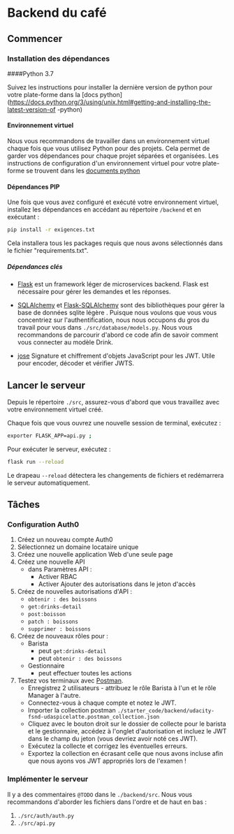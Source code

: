 # Backend du café

## Commencer

### Installation des dépendances

####Python 3.7

Suivez les instructions pour installer la dernière version de python pour votre plate-forme dans la [docs python](https://docs.python.org/3/using/unix.html#getting-and-installing-the-latest-version-of -python)

#### Environnement virtuel

Nous vous recommandons de travailler dans un environnement virtuel chaque fois que vous utilisez Python pour des projets. Cela permet de garder vos dépendances pour chaque projet séparées et organisées. Les instructions de configuration d'un environnement virtuel pour votre plate-forme se trouvent dans les [documents python](https://packaging.python.org/guides/installing-using-pip-and-virtual-environments/)

#### Dépendances PIP

Une fois que vous avez configuré et exécuté votre environnement virtuel, installez les dépendances en accédant au répertoire `/backend` et en exécutant :

```bash
pip install -r exigences.txt
```

Cela installera tous les packages requis que nous avons sélectionnés dans le fichier "requirements.txt".

##### Dépendances clés

- [Flask](http://flask.pocoo.org/) est un framework léger de microservices backend. Flask est nécessaire pour gérer les demandes et les réponses.

- [SQLAlchemy](https://www.sqlalchemy.org/) et [Flask-SQLAlchemy](https://flask-sqlalchemy.palletsprojects.com/en/2.x/) sont des bibliothèques pour gérer la base de données sqlite légère . Puisque nous voulons que vous vous concentriez sur l'authentification, nous nous occupons du gros du travail pour vous dans `./src/database/models.py`. Nous vous recommandons de parcourir d'abord ce code afin de savoir comment vous connecter au modèle Drink.

- [jose](https://python-jose.readthedocs.io/en/latest/) Signature et chiffrement d'objets JavaScript pour les JWT. Utile pour encoder, décoder et vérifier JWTS.

## Lancer le serveur

Depuis le répertoire `./src`, assurez-vous d'abord que vous travaillez avec votre environnement virtuel créé.

Chaque fois que vous ouvrez une nouvelle session de terminal, exécutez :

```bash
exporter FLASK_APP=api.py ;
```

Pour exécuter le serveur, exécutez :

```bash
flask run --reload
```

Le drapeau `--reload` détectera les changements de fichiers et redémarrera le serveur automatiquement.

## Tâches

### Configuration Auth0

1. Créez un nouveau compte Auth0
2. Sélectionnez un domaine locataire unique
3. Créez une nouvelle application Web d'une seule page
4. Créez une nouvelle API
   - dans Paramètres API :
     - Activer RBAC
     - Activer Ajouter des autorisations dans le jeton d'accès
5. Créez de nouvelles autorisations d'API :
   - `obtenir : des boissons`
   - `get:drinks-detail`
   - `post:boisson`
   - `patch : boissons`
   - `supprimer : boissons`
6. Créez de nouveaux rôles pour :
   - Barista
     - peut `get:drinks-detail`
     - peut `obtenir : des boissons`
   - Gestionnaire
     - peut effectuer toutes les actions
7. Testez vos terminaux avec [Postman](https://getpostman.com).
   - Enregistrez 2 utilisateurs - attribuez le rôle Barista à l'un et le rôle Manager à l'autre.
   - Connectez-vous à chaque compte et notez le JWT.
   - Importer la collection postman `./starter_code/backend/udacity-fsnd-udaspicelatte.postman_collection.json`
   - Cliquez avec le bouton droit sur le dossier de collecte pour le barista et le gestionnaire, accédez à l'onglet d'autorisation et incluez le JWT dans le champ du jeton (vous devriez avoir noté ces JWT).
   - Exécutez la collecte et corrigez les éventuelles erreurs.
   - Exportez la collection en écrasant celle que nous avons incluse afin que nous ayons vos JWT appropriés lors de l'examen !

### Implémenter le serveur

Il y a des commentaires `@TODO` dans le `./backend/src`. Nous vous recommandons d'aborder les fichiers dans l'ordre et de haut en bas :

1. `./src/auth/auth.py`
2. `./src/api.py`